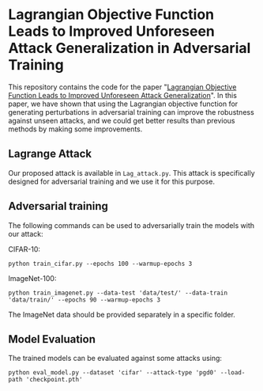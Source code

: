 # Lagrangian Objective Function Leads to Improved Unforeseen Attack Generalization in Adversarial Training

This repository contains the code for the paper "[Lagrangian Objective Function Leads to Improved Unforeseen Attack Generalization](https://arxiv.org/abs/2103.15385)". In this paper, we have shown that using the Lagrangian objective function for generating perturbations in adversarial training can improve the robustness against unseen attacks, and we could get better results than previous methods by making some improvements.

## Lagrange Attack
Our proposed attack is available in `Lag_attack.py`.  This attack is specifically designed for adversarial training and we use it for this purpose.

## Adversarial training
The following commands can be used to adversarially train the models with our attack:

CIFAR-10:
```
python train_cifar.py --epochs 100 --warmup-epochs 3
```
ImageNet-100:
```
python train_imagenet.py --data-test 'data/test/' --data-train 'data/train/' --epochs 90 --warmup-epochs 3
```
The ImageNet data should be provided separately in a specific folder.

## Model Evaluation
The trained models can be evaluated against some attacks using:
```
python eval_model.py --dataset 'cifar' --attack-type 'pgd0' --load-path 'checkpoint.pth'  
```

